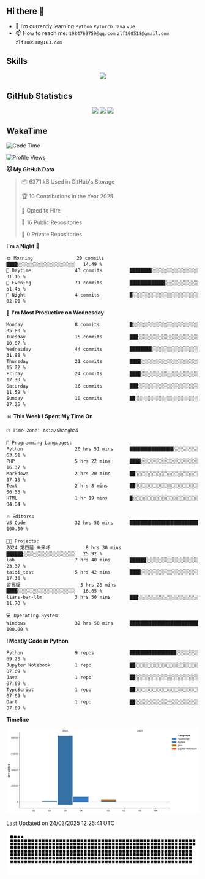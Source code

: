 ## Hi there 👋

- 🌱 I’m currently learning `Python` `PyTorch` `Java` `vue`
- 📫 How to reach me: `1984769759@qq.com` `zlf100518@gmail.com` `zlf100518@163.com`

## Skills
<div align="center"> <img src="https://skillicons.dev/icons?i=python,linux,git,github,html,css,js,ts" /> </div>

## GitHub Statistics

<div align="center">
  <img src="https://github-readme-stats.vercel.app/api?username=CloudSwordSage&show_icons=true&theme=tokyonight" />
  <img src="https://github-readme-stats.vercel.app/api/top-langs/?username=CloudSwordSage&show_icons=true&theme=tokyonight" />
  <img src="https://github-readme-activity-graph.vercel.app/graph?username=CloudSwordSage&theme=xcode" />
</div>

## WakaTime

<!--START_SECTION:waka-->
![Code Time](http://img.shields.io/badge/Code%20Time-602%20hrs%2031%20mins-blue)

![Profile Views](http://img.shields.io/badge/Profile%20Views-0-blue)

**🐱 My GitHub Data** 

> 📦 637.1 kB Used in GitHub's Storage 
 > 
> 🏆 10 Contributions in the Year 2025
 > 
> 💼 Opted to Hire
 > 
> 📜 16 Public Repositories 
 > 
> 🔑 0 Private Repositories 
 > 
**I'm a Night 🦉** 

```text
🌞 Morning                20 commits          ████░░░░░░░░░░░░░░░░░░░░░   14.49 % 
🌆 Daytime                43 commits          ████████░░░░░░░░░░░░░░░░░   31.16 % 
🌃 Evening                71 commits          █████████████░░░░░░░░░░░░   51.45 % 
🌙 Night                  4 commits           █░░░░░░░░░░░░░░░░░░░░░░░░   02.90 % 
```
📅 **I'm Most Productive on Wednesday** 

```text
Monday                   8 commits           █░░░░░░░░░░░░░░░░░░░░░░░░   05.80 % 
Tuesday                  15 commits          ███░░░░░░░░░░░░░░░░░░░░░░   10.87 % 
Wednesday                44 commits          ████████░░░░░░░░░░░░░░░░░   31.88 % 
Thursday                 21 commits          ████░░░░░░░░░░░░░░░░░░░░░   15.22 % 
Friday                   24 commits          ████░░░░░░░░░░░░░░░░░░░░░   17.39 % 
Saturday                 16 commits          ███░░░░░░░░░░░░░░░░░░░░░░   11.59 % 
Sunday                   10 commits          ██░░░░░░░░░░░░░░░░░░░░░░░   07.25 % 
```


📊 **This Week I Spent My Time On** 

```text
🕑︎ Time Zone: Asia/Shanghai

💬 Programming Languages: 
Python                   20 hrs 51 mins      ████████████████░░░░░░░░░   63.51 % 
PHP                      5 hrs 22 mins       ████░░░░░░░░░░░░░░░░░░░░░   16.37 % 
Markdown                 2 hrs 20 mins       ██░░░░░░░░░░░░░░░░░░░░░░░   07.13 % 
Text                     2 hrs 8 mins        ██░░░░░░░░░░░░░░░░░░░░░░░   06.53 % 
HTML                     1 hr 19 mins        █░░░░░░░░░░░░░░░░░░░░░░░░   04.04 % 

🔥 Editors: 
VS Code                  32 hrs 50 mins      █████████████████████████   100.00 % 

🐱‍💻 Projects: 
2024 第四届 未来杯             8 hrs 30 mins       ██████░░░░░░░░░░░░░░░░░░░   25.92 % 
lab                      7 hrs 40 mins       ██████░░░░░░░░░░░░░░░░░░░   23.37 % 
taidi_test               5 hrs 42 mins       ████░░░░░░░░░░░░░░░░░░░░░   17.36 % 
留言板                      5 hrs 28 mins       ████░░░░░░░░░░░░░░░░░░░░░   16.65 % 
liars-bar-llm            3 hrs 50 mins       ███░░░░░░░░░░░░░░░░░░░░░░   11.70 % 

💻 Operating System: 
Windows                  32 hrs 50 mins      █████████████████████████   100.00 % 
```

**I Mostly Code in Python** 

```text
Python                   9 repos             █████████████████░░░░░░░░   69.23 % 
Jupyter Notebook         1 repo              ██░░░░░░░░░░░░░░░░░░░░░░░   07.69 % 
Java                     1 repo              ██░░░░░░░░░░░░░░░░░░░░░░░   07.69 % 
TypeScript               1 repo              ██░░░░░░░░░░░░░░░░░░░░░░░   07.69 % 
Dart                     1 repo              ██░░░░░░░░░░░░░░░░░░░░░░░   07.69 % 
```



**Timeline**

![Lines of Code chart](https://raw.githubusercontent.com/CloudSwordSage/CloudSwordSage/main/assets/bar_graph.png)


 Last Updated on 24/03/2025 12:25:41 UTC
<!--END_SECTION:waka-->

<div align="center"><img src="./assets/github-snake-dark.svg" /></div>
